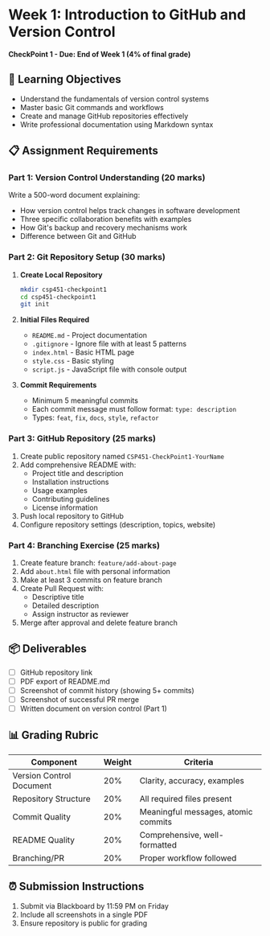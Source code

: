 # Week 1: Introduction to GitHub and Version Control
**CheckPoint 1 - Due: End of Week 1 (4% of final grade)**

## 🎯 Learning Objectives
- Understand the fundamentals of version control systems
- Master basic Git commands and workflows
- Create and manage GitHub repositories effectively
- Write professional documentation using Markdown syntax

## 📋 Assignment Requirements

### Part 1: Version Control Understanding (20 marks)
Write a 500-word document explaining:
- How version control helps track changes in software development
- Three specific collaboration benefits with examples
- How Git's backup and recovery mechanisms work
- Difference between Git and GitHub

### Part 2: Git Repository Setup (30 marks)
1. **Create Local Repository**
   ```bash
   mkdir csp451-checkpoint1
   cd csp451-checkpoint1
   git init
   ```

2. **Initial Files Required**
   - `README.md` - Project documentation
   - `.gitignore` - Ignore file with at least 5 patterns
   - `index.html` - Basic HTML page
   - `style.css` - Basic styling
   - `script.js` - JavaScript file with console output

3. **Commit Requirements**
   - Minimum 5 meaningful commits
   - Each commit message must follow format: `type: description`
   - Types: `feat`, `fix`, `docs`, `style`, `refactor`

### Part 3: GitHub Repository (25 marks)
1. Create public repository named `CSP451-CheckPoint1-YourName`
2. Add comprehensive README with:
   - Project title and description
   - Installation instructions
   - Usage examples
   - Contributing guidelines
   - License information
3. Push local repository to GitHub
4. Configure repository settings (description, topics, website)

### Part 4: Branching Exercise (25 marks)
1. Create feature branch: `feature/add-about-page`
2. Add `about.html` file with personal information
3. Make at least 3 commits on feature branch
4. Create Pull Request with:
   - Descriptive title
   - Detailed description
   - Assign instructor as reviewer
5. Merge after approval and delete feature branch

## 📦 Deliverables
- [ ] GitHub repository link
- [ ] PDF export of README.md
- [ ] Screenshot of commit history (showing 5+ commits)
- [ ] Screenshot of successful PR merge
- [ ] Written document on version control (Part 1)

## 📊 Grading Rubric
| Component | Weight | Criteria |
|-----------|--------|----------|
| Version Control Document | 20% | Clarity, accuracy, examples |
| Repository Structure | 20% | All required files present |
| Commit Quality | 20% | Meaningful messages, atomic commits |
| README Quality | 20% | Comprehensive, well-formatted |
| Branching/PR | 20% | Proper workflow followed |

## ⏰ Submission Instructions
1. Submit via Blackboard by 11:59 PM on Friday
2. Include all screenshots in a single PDF
3. Ensure repository is public for grading
